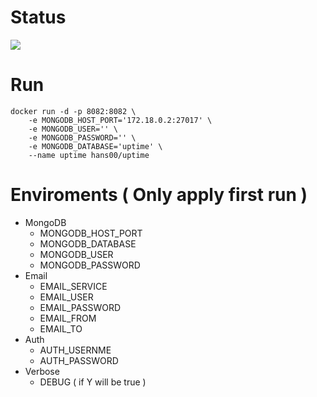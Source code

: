 # Status
[![](https://images.microbadger.com/badges/image/hans00/uptime.svg)](https://microbadger.com/images/hans00/uptime "Status")
# Run
```
docker run -d -p 8082:8082 \
    -e MONGODB_HOST_PORT='172.18.0.2:27017' \
    -e MONGODB_USER='' \
    -e MONGODB_PASSWORD='' \
    -e MONGODB_DATABASE='uptime' \
    --name uptime hans00/uptime
```
# Enviroments ( Only apply first run )
- MongoDB
    - MONGODB_HOST_PORT
    - MONGODB_DATABASE
    - MONGODB_USER
    - MONGODB_PASSWORD
- Email
    - EMAIL_SERVICE
    - EMAIL_USER
    - EMAIL_PASSWORD
    - EMAIL_FROM
    - EMAIL_TO
- Auth
    - AUTH_USERNME
    - AUTH_PASSWORD
- Verbose
    - DEBUG  ( if Y will be true )

